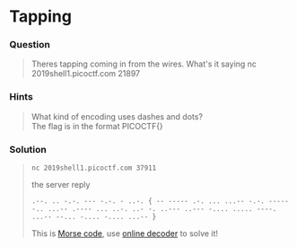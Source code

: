 # Tapping

### Question
> Theres tapping coming in from the wires. What's it saying nc 2019shell1.picoctf.com 21897

### Hints
> What kind of encoding uses dashes and dots?  
> The flag is in the format PICOCTF{}

### Solution
> ```console
> nc 2019shell1.picoctf.com 37911
> ```
> the server reply
> ```
> .--. .. -.-. --- -.-. - ..-. { -- ----- .-. ... ...-- -.-. ----- -.. ...-- .---- ... ..-. ..- -. ..--- ..--- -.... ..... ----. ...-- --... -.... -.... ...-- }
> ```
> This is [Morse code](https://en.wikipedia.org/wiki/Morse_code), use [online decoder](https://cryptii.com/) to solve it!

